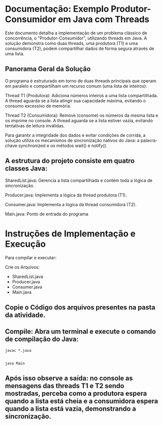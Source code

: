 # Documentação: Exemplo Produtor-Consumidor em Java com Threads
Este documento detalha a implementação de um problema clássico de concorrência, o "Produtor-Consumidor", utilizando threads em Java. A solução demonstra como duas threads, uma produtora (T1) e uma consumidora (T2), podem compartilhar dados de forma segura através de uma lista.

## Panorama Geral da Solução
O programa é estruturado em torno de duas threads principais que operam em paralelo e compartilham um recurso comum (uma lista de inteiros):

Thread T1 (Produtora): Adiciona números inteiros a uma lista compartilhada. A thread aguarda se a lista atingir sua capacidade máxima, evitando o consumo excessivo de memória.

Thread T2 (Consumidora): Remove (consome) os números da mesma lista e os imprime no console. A thread aguarda se a lista estiver vazia, evitando tentativas de leitura inválidas.

Para garantir a integridade dos dados e evitar condições de corrida, a solução utiliza os mecanismos de sincronização nativos do Java: a palavra-chave synchronized e os métodos wait() e notify().

## A estrutura do projeto consiste em quatro classes Java:

SharedList.java: Gerencia a lista compartilhada e contém toda a lógica de sincronização.

Producer.java: Implementa a lógica da thread produtora (T1).

Consumer.java: Implementa a lógica da thread consumidora (T2).

Main.java: Ponto de entrada do programa

# Instruções de Implementação e Execução
Para compilar e executar:

Crie os Arquivos:

- SharedList.java
- Producer.java
- Consumer.java
- Main.java

## Copie o Código dos arquivos presentes na pasta da atividade.

## Compile: Abra um terminal e execute o comando de compilação do Java:

    javac *.java


    java Main

## Após isso observe a saída: no console as mensagens das threads T1 e T2 sendo mostradas, perceba como a produtora espera quando a lista está cheia e a consumidora espera quando a lista está vazia, demonstrando a sincronização.